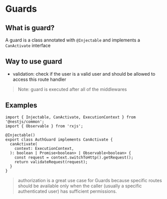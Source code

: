 # Guards

## What is guard?

A guard is a class annotated with `@Injectable` and implements a `CanActivate` interface

## Way to use guard

- validation: check if the user is a valid user and should be allowed to access this route handler
> Note: guard is executed after all of the middlewares

<!-- ## Global guard -->

<!-- Best practices: use ValidatorPipe and passing annotation before request -->
## Examples

```
import { Injectable, CanActivate, ExecutionContext } from '@nestjs/common';
import { Observable } from 'rxjs';

@Injectable()
export class AuthGuard implements CanActivate {
  canActivate(
    context: ExecutionContext,
  ): boolean | Promise<boolean> | Observable<boolean> {
    const request = context.switchToHttp().getRequest();
    return validateRequest(request);
  }
}
```

> authorization is a great use case for Guards because specific routes should be available only when the caller (usually a specific authenticated user) has sufficient permissions.
